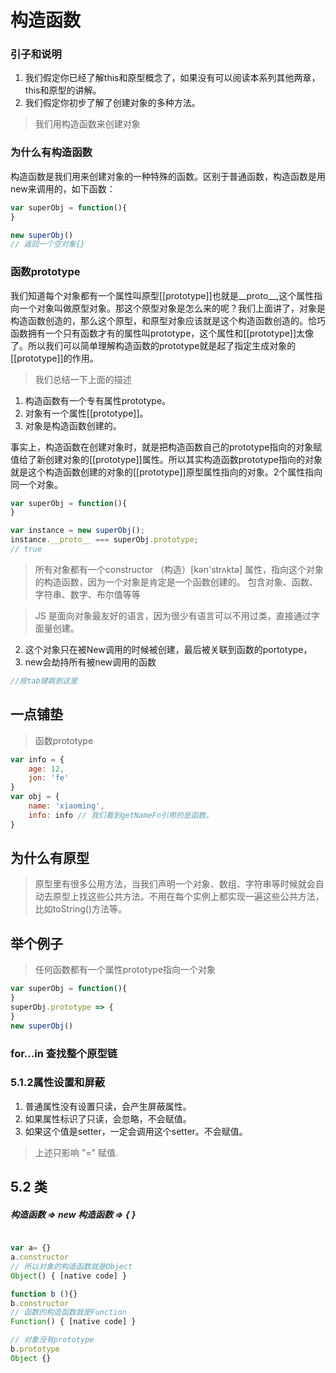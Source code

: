 # 构造函数
### 引子和说明
1. 我们假定你已经了解this和原型概念了，如果没有可以阅读本系列其他两章，this和原型的讲解。
2. 我们假定你初步了解了创建对象的多种方法。

>我们用构造函数来创建对象

### 为什么有构造函数
构造函数是我们用来创建对象的一种特殊的函数。区别于普通函数，构造函数是用new来调用的，如下函数：
 
```javascript { .theme-peacock }
var superObj = function(){
}

new superObj()
// 返回一个空对象{}
```

### 函数prototype
我们知道每个对象都有一个属性叫原型[[prototype]]也就是\_\_proto\_\_,这个属性指向一个对象叫做原型对象。那这个原型对象是怎么来的呢？我们上面讲了，对象是构造函数创造的，那么这个原型，和原型对象应该就是这个构造函数创造的。恰巧函数拥有一个只有函数才有的属性叫prototype，这个属性和[[prototype]]太像了。所以我们可以简单理解构造函数的prototype就是起了指定生成对象的[[prototype]]的作用。

> 我们总结一下上面的描述
1. 构造函数有一个专有属性prototype。
2. 对象有一个属性[[prototype]]。
3. 对象是构造函数创建的。

事实上，构造函数在创建对象时，就是把构造函数自己的prototype指向的对象赋值给了新创建对象的[[prototype]]属性。所以其实构造函数prototype指向的对象就是这个构造函数创建的对象的[[prototype]]原型属性指向的对象。2个属性指向同一个对象。


```javascript { .theme-peacock }
var superObj = function(){
}

var instance = new superObj();
instance.__proto__ === superObj.prototype;
// true
```


> 所有对象都有一个constructor （构造）[kən'strʌktə] 属性，指向这个对象的构造函数，因为一个对象是肯定是一个函数创建的。
> 包含对象、函数、字符串、数字、布尔值等等

> JS 是面向对象最友好的语言，因为很少有语言可以不用过类，直接通过字面量创建。






2. 这个对象只在被New调用的时候被创建，最后被关联到函数的portotype，
3. new会劫持所有被new调用的函数


```javascript { .theme-peacock }
//按tab键跳到这里
```
## 一点铺垫

> 函数prototype
```javascript { .theme-peacock }
var info = {
	age: 12,
	jon: 'fe'
}
var obj = {
	name: 'xiaoming',
	info: info // 我们看到getNameFn引用的是函数。
}

```

## 为什么有原型
> 原型里有很多公用方法，当我们声明一个对象、数组、字符串等时候就会自动去原型上找这些公共方法。不用在每个实例上都实现一遍这些公共方法，比如toString()方法等。

## 举个例子
> 任何函数都有一个属性prototype指向一个对象
```javascript { .theme-peacock }
var superObj = function(){
}
superObj.prototype => {
}
new superObj()
```

### for...in 查找整个原型链

### 5.1.2属性设置和屏蔽
1. 普通属性没有设置只读，会产生屏蔽属性。
2. 如果属性标识了只读，会忽略，不会赋值。
3. 如果这个值是setter，一定会调用这个setter。不会赋值。
> 上述只影响 "="  赋值.

## 5.2 类

##### 构造函数 => new 构造函数 => {  }


```javascript { .theme-peacock }

var a= {}
a.constructor
// 所以对象的构造函数就是Object
Object() { [native code] }

function b (){}
b.constructor
// 函数的构造函数就是Function
Function() { [native code] }

// 对象没有prototype
b.prototype
Object {}
```
